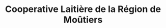 ---
title: "Cooperative Laitière de la Région de Moûtiers"
url: /moutiers/cooperative-laitiere-de-la-region-de-moutiers/
shop: Hofladen
---